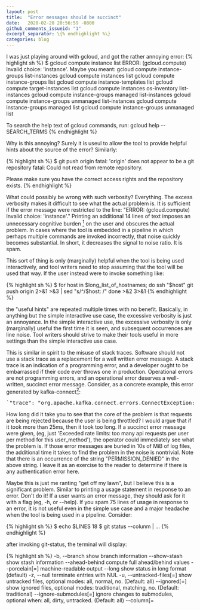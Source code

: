 ```yaml
---
layout: post
title:  "Error messages should be succinct"
date:   2020-02-20 20:56:59 -0800
github_comments_issueid: "1"
excerpt_separator: \{% endhighlight %\}
categories: blog
---
```


I was just playing around with gcloud, and got the rather annoying error:
{% highlight sh %}
$ gcloud compute instance list
ERROR: (gcloud.compute) Invalid choice: 'instance'.
Maybe you meant:
  gcloud compute instance-groups list-instances
  gcloud compute instances list
  gcloud compute instance-groups list
  gcloud compute instance-templates list
  gcloud compute target-instances list
  gcloud compute instances os-inventory list-instances
  gcloud compute instance-groups managed list-instances
  gcloud compute instance-groups unmanaged list-instances
  gcloud compute instance-groups managed list
  gcloud compute instance-groups unmanaged list

To search the help text of gcloud commands, run:
  gcloud help -- SEARCH_TERMS
{% endhighlight %}

Why is this annoying?  Surely it is useul to allow the tool to provide helpful
hints about the source of the error?  Similarly:

{% highlight sh %}
$ git push origin
fatal: 'origin' does not appear to be a git repository
fatal: Could not read from remote repository.

Please make sure you have the correct access rights
and the repository exists.
{% endhighlight %}

What could possibly be wrong with such verbosity?  Everything.
The excess verbosity makes it difficult to see what the actual
problem is.  It is sufficient if the error message were restricted
to the line: "ERROR: (gcloud.compute) Invalid choice: 'instance'."
Printing an additional 14 lines of text imposes an unnecessary
cognitive burden [^1] on the user and obscures the actual problem. In
cases where the tool is embedded in a pipeline in which perhaps multiple
commands are invoked incorrectly, that noise quickly becomes
substantial.  In short, it decreases the signal to noise ratio.
It is spam.

[^1]: You may chuckle at the thought that having to ignore 14 lines
    of text constitutes "cognitive burden".  If you do, I assume
    you've never been in a high-pressure outage in the middle of the
    night with too little sleep and too much coffee.

This sort of thing is only (marginally) helpful when the tool is
being used interactively, and tool writers need to stop assuming
that the tool will be used that way.  If the user instead
were to invoke something like:

{% highlight sh %}
$ for host in $long_list_of_hostnames; do
	ssh "$host" git push origin 2>&1 >&3 | sed "s/^/$host: /"
done >&2 3>&1
{% endhighlight %}

the "useful hints" are repeated multiple times with
no benefit.  Basically, in anything but the simple interactive
use case, the excessive verbosity is just an annoyance.   In
the simple interactive use, the excessive verbosity is only (marginally) useful
the first time it is seen, and subsequent occurrences are line noise.
Tool writers should strive to make their tools useful in more
settings than the simple interactive use case.

This is similar in spirit to the misuse of stack traces.  Software
should not use a stack trace as a replacement for a well written
error message.  A stack trace is an indication of a programming
error, and a developer ought to be embarrassed if their code ever
throws one in production. Operational errors are not programming errors,
and an operational error deserves a well-written, succinct error
message.  Consider, as a concrete example, this error generated
by kafka-connect[^2]:

[^2]: It is entirely possible that this is due to a misconfiguration.
    Ideally, a piece of software would only generate stack traces like
    this if configured to do so, and I presume there is some knob I
    can turn on kafka-connect to suppress this behavior, but I haven't
    found it yet.

<pre>
`"trace": "org.apache.kafka.connect.errors.ConnectException: Exiting WorkerSinkTask due to unrecoverable exception.\n\tat org.apache.kafka.connect.runtime.WorkerSinkTask.deliverMessages(WorkerSinkTask.java:560)\n\tat org.apache.kafka.connect.runtime.WorkerSinkTask.poll(WorkerSinkTask.java:321)\n\tat org.apache.kafka.connect.runtime.WorkerSinkTask.iteration(WorkerSinkTask.java:224)\n\tat org.apache.kafka.connect.runtime.WorkerSinkTask.execute(WorkerSinkTask.java:192)\n\tat org.apache.kafka.connect.runtime.WorkerTask.doRun(WorkerTask.java:177)\n\tat org.apache.kafka.connect.runtime.WorkerTask.run(WorkerTask.java:227)\n\tat java.util.concurrent.Executors$RunnableAdapter.call(Executors.java:511)\n\tat java.util.concurrent.FutureTask.run(FutureTask.java:266)\n\tat java.util.concurrent.ThreadPoolExecutor.runWorker(ThreadPoolExecutor.java:1149)\n\tat java.util.concurrent.ThreadPoolExecutor$Worker.run(ThreadPoolExecutor.java:624)\n\tat java.lang.Thread.run(Thread.java:748)\nCaused by: com.google.cloud.bigquery.BigQueryException: Exceeded rate limits: too many api requests per user per method for this user_method. For more information, see https://cloud.google.com/bigquery/troubleshooting-errors\n\tat com.google.cloud.bigquery.spi.v2.HttpBigQueryRpc.translate(HttpBigQueryRpc.java:103)\n\tat com.google.cloud.bigquery.spi.v2.HttpBigQueryRpc.getTable(HttpBigQueryRpc.java:250)\n\tat com.google.cloud.bigquery.BigQueryImpl$14.call(BigQueryImpl.java:558)\n\tat com.google.cloud.bigquery.BigQueryImpl$14.call(BigQueryImpl.java:555)\n\tat com.google.api.gax.retrying.DirectRetryingExecutor.submit(DirectRetryingExecutor.java:105)\n\tat com.google.cloud.RetryHelper.run(RetryHelper.java:76)\n\tat com.google.cloud.RetryHelper.runWithRetries(RetryHelper.java:50)\n\tat com.google.cloud.bigquery.BigQueryImpl.getTable(BigQueryImpl.java:554)\n\tat com.wepay.kafka.connect.bigquery.BigQuerySinkTask.maybeCreateTable(BigQuerySinkTask.java:169)\n\tat com.wepay.kafka.connect.bigquery.BigQuerySinkTask.getRecordTable(BigQuerySinkTask.java:144)\n\tat com.wepay.kafka.connect.bigquery.BigQuerySinkTask.put(BigQuerySinkTask.java:207)\n\tat org.apache.kafka.connect.runtime.WorkerSinkTask.deliverMessages(WorkerSinkTask.java:538)\n\t... 10 more\nCaused by: com.google.api.client.googleapis.json.GoogleJsonResponseException: 403 Forbidden\n{\n  \"code\" : 403,\n  \"errors\" : [ {\n    \"domain\" : \"usageLimits\",\n    \"message\" : \"Exceeded rate limits: too many api requests per user per method for this user_method. For more information, see https://cloud.google.com/bigquery/troubleshooting-errors\",\n    \"reason\" : \"rateLimitExceeded\"\n  } ],\n  \"message\" : \"Exceeded rate limits: too many api requests per user per method for this user_method. For more information, see https://cloud.google.com/bigquery/troubleshooting-errors\",\n  \"status\" : \"PERMISSION_DENIED\"\n}\n\tat com.google.api.client.googleapis.json.GoogleJsonResponseException.from(GoogleJsonResponseException.java:150)\n\tat com.google.api.client.googleapis.services.json.AbstractGoogleJsonClientRequest.newExceptionOnError(AbstractGoogleJsonClientRequest.java:113)\n\tat com.google.api.client.googleapis.services.json.AbstractGoogleJsonClientRequest.newExceptionOnError(AbstractGoogleJsonClientRequest.java:40)\n\tat com.google.api.client.googleapis.services.AbstractGoogleClientRequest$1.interceptResponse(AbstractGoogleClientRequest.java:451)\n\tat com.google.api.client.http.HttpRequest.execute(HttpRequest.java:1089)\n\tat com.google.api.client.googleapis.services.AbstractGoogleClientRequest.executeUnparsed(AbstractGoogleClientRequest.java:549)\n\tat com.google.api.client.googleapis.services.AbstractGoogleClientRequest.executeUnparsed(AbstractGoogleClientRequest.java:482)\n\tat com.google.api.client.googleapis.services.AbstractGoogleClientRequest.execute(AbstractGoogleClientRequest.java:599)\n\tat com.google.cloud.bigquery.spi.v2.HttpBigQueryRpc.getTable(HttpBigQueryRpc.java:248)\n\t... 20 more\n",`
</pre>

How long did it take you to see that the core of the problem is
that requests are being rejected because the user is being throttled?
I would argue that if it took more than 25ms, then it took too long.  If a succinct
error message were given, (eg, just 'Exceeded rate limits: too many api requests per
user per method for this user_method'), the operator could
immediately see what the problem is.  If those error messages are buried
in 10s of MiB of log files, the additional time it takes to find the problem
in the noise is nontrivial.  Note that there is an occurrence
of the string "PERMISSION_DENIED" in the above string.  I leave
it as an exercise to the reader to determine if there is any authentication
error here.


Maybe this is just me ranting "get off my lawn", but I believe
this is a significant problem.  Similar to printing a usage
statement in response to an error.  Don't do it!  If a user
wants an error message,
they should ask for it with a flag (eg, -h, or --help).
If you spam 75 lines of usage in response to an error,
it is not useful even in the simple use case and a major
headache when the tool is being used in a pipeline.
Consider:

{% highlight sh %}
$ echo $LINES
18
$ git status --colunm | ...
{% endhighlight %}

after invoking git-status, the terminal will display:

{% highlight sh %}
    -b, --branch          show branch information
    --show-stash          show stash information
    --ahead-behind        compute full ahead/behind values
    --porcelain[=<version>]
                          machine-readable output
    --long                show status in long format (default)
    -z, --null            terminate entries with NUL
    -u, --untracked-files[=<mode>]
                          show untracked files, optional modes: all, normal, no. (Default: all)
    --ignored[=<mode>]    show ignored files, optional modes: traditional, matching, no. (Default: traditional)
    --ignore-submodules[=<when>]
                          ignore changes to submodules, optional when: all, dirty, untracked. (Default: all)
    --column[=<style>]    list untracked files in columns
    --no-renames          do not detect renames
    -M, --find-renames[=<n>]
                          detect renames, optionally set similarity index

$
{% endhighlight %}

What does `--porcelain` and `--untracked-files` have to do with
this error?  Absolutely nothing, so why am I being told about them?
Clearly some error occurred, but it would be much easier if the
error message stating that `--colunm` is an unrecognized option were
still visible.  Suspecting that there's probaly some useful information
at the top of the output, the user might reasonably use their shell history
to rerun the command with a slight modification:

{% highlight sh %}
$ git status --colunm | head
{% endhighlight %}

but that's no good because the usage statement was treated as an error message
and written to stderr!  Now, in frustration, the user retypes the command instead
of re-using it from the shell history and invokes

{% highlight sh %}
$ git status --column 2>&1 | head
{% endhighlight %}

and sees no error!  Then another re-run from the shell history, again
having the edit the command to redirect the error stream, and the error message
if finally visible.

In this case, the tool writer made a half-baked attempt to fix this
problem, and when the tool is invoked in the simplest case the error
message is piped to a pager to avoid the scroll-off.  But that's
just weird, because suddenly the error stream is being redirected,
misleading the user into believing that the error message was printed
to stdout!  But when the output is being post-processed in a pipeline,
the error message goes to stderr.  This is a violation of the
principle of least surprise.  The tool has made it difficult to see
what the error message is, rather than bringing it to the attention
of the user.

In short, assume your users are semi-competent beings who can type
'-h' if they need to and are able to understand the implications
of a simple error message like "permission denied".  You are not
writing a tutorial; you are provided a description of the error
that occurred.  Make it succinct.  Don't write out a bunch of useless
verbiage that will almost always be ignored.
